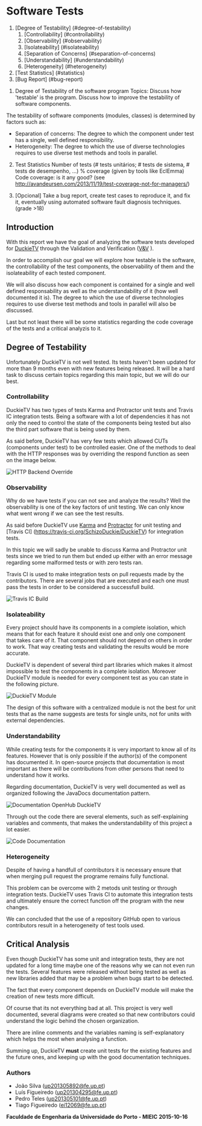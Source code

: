 # Software Tests
1. [Degree of Testability] (#degree-of-testability)
     1. [Controllability] (#controllability)
     2. [Observability] (#observability)
     3. [Isolateability] (#isolateability)
     4. [Separation of Concerns] (#separation-of-concerns)
     5. [Understandability] (#understandability)
     6. [Heterogeneity] (#heterogeneity)
2. [Test Statistics] (#statistics)
3. [Bug Report] (#bug-report)

1) Degree of Testability of the software program
Topics: Discuss how 'testable' is the program. Discuss how to improve the testability of software components.

The testability of software components (modules, classes) is determined by factors such as:
- Separation of concerns: The degree to which the component under test has a single, well defined responsibility.
- Heterogeneity: The degree to which the use of diverse technologies requires to use diverse test methods and tools in parallel.

2) Test Statistics
     Number of tests (# tests unitários; # tests de sistema, # tests de desempenho, ...)
     % coverage (given by tools like EclEmma)
     Code coverage: is it any good? (see http://avandeursen.com/2013/11/19/test-coverage-not-for-managers/)

3) [Opcional] Take a bug report, create test cases to reproduce it, and fix it, eventually using automated software fault diagnosis techniques. (grade >18)

## Introduction

With this report we have the goal of analyzing the software tests developed for [DuckieTV](https://schizoduckie.github.io/DuckieTV/) through the Validation and Verification ([V&V](https://en.wikipedia.org/wiki/Verification_and_validation) ).

In order to accomplish our goal we will explore how testable is the software, the controllability of the test components, the observability of them and the isolateability of each tested component. 

We will also discuss how each component is contained for a single and well defined responsability as well as the understandability of it (how well documented it is). The degree to which the use of diverse technologies requires to use diverse test methods and tools in parallel will also be discussed.

Last but not least there will be some statistics regarding the code coverage of the tests and a critical analyzis to it.

## Degree of Testability

Unfortunately DuckieTV is not well tested. Its tests haven't been updated for more than 9 months even with new features being released. It will be a hard task to discuss certain topics regarding this main topic, but we will do our best.

### Controllability

DuckieTV has two types of tests Karma and Protractor unit tests and Travis IC integration tests. Being a software with a lot of dependencies it has not only the need to control the state of the components being tested but also the third part software that is being used by them.

As said before, DuckieTV has very few tests which allowed CUTs (components under test) to be controlled easier. One of the methods to deal with the HTTP responses was by overriding the respond function as seen on the image below.

![HTTP Backend Override](http://i.imgur.com/277gDP3.png)

### Observability

Why do we have tests if you can not see and analyze the results?
Well the observability is one of the key factors of unit testing. We can only know what went wrong if we can see the test results.

As said before DuckieTV use [Karma](http://karma-runner.github.io/0.13/index.html) and [Protractor](https://angular.github.io/protractor/#/) for unit testing and [Travis CI] (https://travis-ci.org/SchizoDuckie/DuckieTV) for integration tests.

In this topic we will sadly be unable to discuss Karma and Protractor unit tests since we tried to run them but ended up either with an error message regarding some malformed tests or with zero tests ran.

Travis CI is used to make integration tests on pull requests made by the contributors. There are several jobs that are executed and each one must pass the tests in order to be considered a successfull build.

![Travis IC Build](http://i.imgur.com/IuPMFS3.png)

### Isolateability

Every project should have its components in a complete isolation, which means that for each feature it should exist one and only one component that takes care of it. That component should not depend on others in order to work. That way creating tests and validating the results would be more accurate.

DuckieTV is dependent of several third part libraries which makes it almost impossible to test the components in a complete isolation. Moreover DuckieTV module is needed for every component test as you can state in the following picture.

![DuckieTV Module](http://i.imgur.com/Z6JROgm.png)

The design of this software with a centralized module is not the best for unit tests that as the name suggests are tests for single units, not for units with external dependencies.

### Understandability

While creating tests for the components it is very important to know all of its features. However that is only possible if the author(s) of the component has documented it. In open-source projects that documentation is most important as there will be contributions from other persons that need to understand how it works.

Regarding documentation, DuckieTV is very well documented as well as organized following the JavaDocs documentation pattern.

![Documentation OpenHub DuckieTV](http://i.imgur.com/ApGV6oM.png)

Through out the code there are several elements, such as self-explaining variables and comments, that makes the understandability of this project a lot easier.

![Code Documentation](http://i.imgur.com/ZmP6bPl.png)

### Heterogeneity

Despite of having a handfull of contributors it is necessary ensure that when merging pull request the programe remains fully functional.

This problem can be overcome with 2 metods unit testing or through integration tests. DuckieTV uses Travis CI to automate this integration tests and ultimately ensure the correct function off the program with the new changes.

We can concluded that the use of a repository GitHub open to various contributors result in a heterogeneity of test tools used.

## Critical Analysis

Even though DuckieTV has some unit and integration tests, they are not updated for a long time maybe one of the reasons why we can not even run the tests. Several features were released without being tested as well as new libraries added that may be a problem when bugs start to be detected.

The fact that every component depends on DuckieTV module will make the creation of new tests more difficult.

Of course that its not everything bad at all. This project is very well documented, several diagrams were created so that new contributors could understand the logic behind the chosen organization.

There are inline comments and the variables naming is self-explanatory which helps the most when analysing a function.

Summing up, DuckieTV **must** create unit tests for the existing features and the future ones, and keeping up with the good documentation techniques.

### Authors
* João Silva ([up201305892@fe.up.pt](mailto:up201305892@fe.up.pt))
* Luís Figueiredo ([up201304295@fe.up.pt](mailto:up201304295@fe.up.pt))
* Pedro Teles ([up201305101@fe.up.pt](mailto:up201305101@fe.up.pt))
* Tiago Figueiredo ([ei12069@fe.up.pt](mailto:ei12069@fe.up.pt))

**Faculdade de Engenharia da Universidade do Porto - MIEIC**
**2015-10-16**
